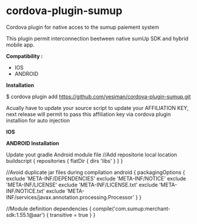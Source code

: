 # cordova-plugin-sumup
Cordova plugin for native acces to the sumup paiement system

This plugin permit interconnection beetween native sumUp SDK and hybrid mobile app.

<b>Compatibility :</b>
- IOS
- ANDROID

<b>Installation</b>

$ cordova plugin add https://github.com/yesiman/cordova-plugin-sumup.git

Acually have to update your source script to update your AFFILIATION KEY, next release will permit to pass this affiliation key via cordova plugin installion for auto injection

<b>IOS</b>

<b>ANDROID Installation</b>

Update yout gradle Android module file 
//Add repositorie local location
buildscript {
    repositories {
        flatDir {
            dirs 'libs'
        }
    }
}

//Avoid duplicate jar files during compilation
android
{
  packagingOptions {
        exclude 'META-INF/DEPENDENCIES'
        exclude 'META-INF/NOTICE'
        exclude 'META-INF/LICENSE'
        exclude 'META-INF/LICENSE.txt'
        exclude 'META-INF/NOTICE.txt'
        exclude 'META-INF/services/javax.annotation.processing.Processor'
    }
}

//Module definition
dependencies {
    compile('com.sumup:merchant-sdk:1.55.1@aar') {
        transitive = true
    }
}
